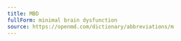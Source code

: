 ```yaml
---
title: MBD
fullForm: minimal brain dysfunction
source: https://openmd.com/dictionary/abbreviations/m
---
```

